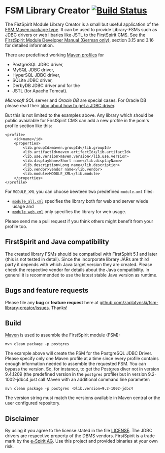 # FSM Library Creator [![Build Status](https://travis-ci.org/zaplatynski/fsm-library-creator.svg?branch=master)](https://travis-ci.org/zaplatynski/fsm-library-creator)

The FistSpirit Module Library Creator is a small but useful application of the [FSM Maven package type](https://github.com/zaplatynski/fsm-packagetype). It can be used to provide Library-FSMs such as JDBC drivers or web libaries like JSTL to the FirstSpirit CMS. See the [FirstSpirit Module Developer Manual (German only)](http://www.e-spirit.com/odfs52/dokumentation/fuer-entwickler/MDEV_DE_FirstSpirit_ModuleDeveloper.pdf), section 3.15 and 3.16 for detailed information.

There are predefined working [Maven profiles](pom.xml) for
- PostgreSQL JDBC driver,
- MySQL JDBC driver,
- HyperSQL JDBC driver,
- SQLite JDBC driver,
- DerbyDB JDBC driver and for the
- JSTL (for Apache Tomcat).

*Microsoft SQL* server and *Oracle DB* are special cases. For Oracle DB please read their [blog about how to get a JDBC driver](https://blogs.oracle.com/dev2dev/entry/how_to_get_oracle_jdbc).

But this is not limited to the examples above. Any library which should be public avaialable for FirstSpirit CMS can add a new profile in the pom's profile section like this:
```
<profile>
    <id>name</id>
    <properties>
        <lib.groupId>maven.groupId</lib.groupId>
        <lib.artifactId>maven.artifactId</lib.artifactId>
        <lib.use.version>maven.version</lib.use.version>
        <lib.displayName>Short name</lib.displayName>
        <lib.description>Long name</lib.description>
        <lib.vendor>vendor name</lib.vendor>
        <lib.module>MODULE_XML</lib.module>
    </properties>
</profile>
```
For `MODULE_XML` you can choose bewteen two predefined `module.xml` files:
- [`module_all.xml`](src/main/resources/module_all.xml) specifies the library both for web and server wiede usage and
- [`module_web.xml`](src/main/resources/module_web.xml) only specifies the library for web usage.

Please send me a pull request if you think others might benefit from your profile too.

## FirstSpirit and Java compatibility

The created library FSMs should be compatibel with FirstSpirit 5.1 and later (this is not tested in detail). Since the incorporate library JARs are third party it depends with which Java target version they are created. Please check the respective vendor for details about the Java compatibility. In general it is recommended to use the latest stable Java version as runtime.

## Bugs and feature requests

Please file any **bug** or **feature request** here at [github.com/zaplatynski/fsm-library-creator/issues](https://github.com/zaplatynski/fsm-library-creator/issues). Thanks!
 
## Build

[Maven](http://maven.apache.org/) is used to assemble the FirstSpirit module (FSM):
```
mvn clean package -p postgres
```
The example above will create the FSM for the PostgreSQL JDBC Driver. Please specify only one Maven profile at a time since every profile contains enough information needed to assemble the requested FSM.
You can bypass the version. So, for instance, to get the Postgres diver not in version 9.4.1209 (the predefined version in the `postgres` profile) but in version 9.2-1002-jdbc4 just call Maven with an additional command line parameter:
```
mvn clean package -p postgres -Dlib.version=9.2-1002-jdbc4
```
The version string must match the versions available in Maven central or the user configured repository.

##  Disclaimer

By using it you agree to the license stated in the file [LICENSE](LICENSE). The JDBC drivers are respective property of the DBMS vendors. FirstSpirit is a trade mark by the [e-Spirit AG](http://www.e-spirit.com/).
Use this project and provided binaries at your own risk.

